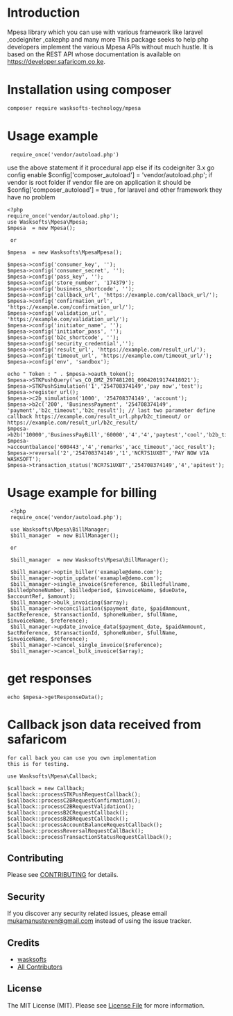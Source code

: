 # Introduction
Mpesa library which you can use with various framework like laravel ,codeigniter ,cakephp and many more
This package seeks to help php developers implement the various Mpesa APIs without much hustle. It is based on the REST API whose documentation is available on https://developer.safaricom.co.ke.

#  Installation using composer
``` bash
composer require wasksofts-technology/mpesa
```

#  Usage example

     require_once('vendor/autoload.php')
  use the above statement if it procedural app else if its codeigniter 3.x go config enable $config['composer_autoload'] = 'vendor/autoload.php'; 
  if vendor is root folder if vendor file are on application it should be $config['composer_autoload'] = true ,
  for laravel and other framework they have no problem
    
    <?php
    require_once('vendor/autoload.php');
    use Wasksofts\Mpesa\Mpesa;
    $mpesa  = new Mpesa();
    
     or
     
    $mpesa  = new Wasksofts\MpesaMpesa();
    
    $mpesa->config('consumer_key', '');
    $mpesa->config('consumer_secret', '');
    $mpesa->config('pass_key', '');
    $mpesa->config('store_number', '174379');
    $mpesa->config('business_shortcode', '');
    $mpesa->config('callback_url', 'https://example.com/callback_url/');
    $mpesa->config('confirmation_url', 'https://example.com/confirmation_url/');
    $mpesa->config('validation_url', 'https://example.com/validation_url/');
    $mpesa->config('initiator_name', '');
    $mpesa->config('initiator_pass', '');
    $mpesa->config('b2c_shortcode', '');
    $mpesa->config('security_credential','');
    $mpesa->config('result_url', 'https://example.com/result_url/'); 
    $mpesa->config('timeout_url', 'https://example.com/timeout_url/');
    $mpesa->config('env', 'sandbox');
    
    echo " Token : " . $mpesa->oauth_token();
    $mpesa->STKPushQuery('ws_CO_DMZ_297481201_09042019174418021');
    $mpesa->STKPushSimulation('1','254708374149','pay now','test');
    $mpesa->register_url(); 
    $mpesa->c2b_simulation('1000', '254708374149', 'account');
    $mpesa->b2c('200', 'BusinessPayment', '254708374149', 'payment','b2c_timeout','b2c_result'); // last two parameter define callback https://example.com/result_url.php/b2c_timeout/ or https://example.com/result_url/b2c_result/
    $mpesa->b2b('10000','BusinessPayBill','60000','4','4','paytest','cool','b2b_timeout','b2b_result');
    $mpesa->accountbalance('600443','4','remarks','acc_timeout','acc_result');
    $mpesa->reversal('2','254708374149','1','NCR7S1UXBT','PAY NOW VIA WASKSOFT');
    $mpesa->transaction_status('NCR7S1UXBT','254708374149','4','apitest');

#  Usage example for billing
     <?php
     require_once('vendor/autoload.php');
     
     use Wasksofts\Mpesa\BillManager;
     $bill_manager  = new BillManager(); 

     or
     
     $bill_manager  = new Wasksofts\Mpesa\BillManager(); 
     
     $bill_manager->optin_biller('examaple@demo.com');
     $bill_manager->optin_update('examaple@demo.com');
     $bill_manager->single_invoice($reference, $billedfullname, $billedphoneNumber, $billedperiod, $invoiceName, $dueDate,            $accountRef, $amount);
     $bill_manager->bulk_invoicing($array);
     $bill_manager->reconciliation($payment_date, $paidAmmount, $actReference, $transactionId, $phoneNumber, $fullName,               $invoiceName, $reference);
     $bill_manager->update_invoice_data($payment_date, $paidAmmount, $actReference, $transactionId, $phoneNumber, $fullName,          $invoiceName, $reference);
     $bill_manager->cancel_single_invoice($reference);
     $bill_manager->cancel_bulk_invoice($array);

 # get responses
    echo $mpesa->getResponseData();
    
# Callback json data received from safaricom
    for call back you can use you own implementation 
    this is for testing.
    
    use Wasksofts\Mpesa\Callback;

    $callback = new Callback;
    $callback::processSTKPushRequestCallback();
    $callback::processC2BRequestConfirmation();
    $callback::processC2BRequestValidation();
    $callback::processB2CRequestCallback();
    $callback::processB2BRequestCallback();
    $callback::processAccountBalanceRequestCallback();
    $callback::processReversalRequestCallBack();
    $callback::processTransactionStatusRequestCallback();

    
  ## Contributing

Please see [CONTRIBUTING](CONTRIBUTING.md) for details.

## Security

If you discover any security related issues, please email mukamanusteven@gmail.com instead of using the issue tracker.

## Credits

- [wasksofts](https://github.com/wasksofts)
- [All Contributors](../../contributors)

## License

The MIT License (MIT). Please see [License File](LICENSE.md) for more information.
